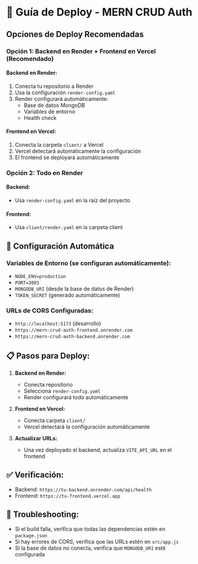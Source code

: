 # 🚀 Guía de Deploy - MERN CRUD Auth

## Opciones de Deploy Recomendadas

### Opción 1: Backend en Render + Frontend en Vercel (Recomendado)

#### Backend en Render:
1. Conecta tu repositorio a Render
2. Usa la configuración `render-config.yaml`
3. Render configurará automáticamente:
   - Base de datos MongoDB
   - Variables de entorno
   - Health check

#### Frontend en Vercel:
1. Conecta la carpeta `client/` a Vercel
2. Vercel detectará automáticamente la configuración
3. El frontend se deployará automáticamente

### Opción 2: Todo en Render

#### Backend:
- Usa `render-config.yaml` en la raíz del proyecto

#### Frontend:
- Usa `client/render.yaml` en la carpeta client

## 🔧 Configuración Automática

### Variables de Entorno (se configuran automáticamente):
- `NODE_ENV=production`
- `PORT=3003`
- `MONGODB_URI` (desde la base de datos de Render)
- `TOKEN_SECRET` (generado automáticamente)

### URLs de CORS Configuradas:
- `http://localhost:5173` (desarrollo)
- `https://mern-crud-auth-frontend.onrender.com`
- `https://mern-crud-auth-backend.onrender.com`

## 📋 Pasos para Deploy:

1. **Backend en Render:**
   - Conecta repositorio
   - Selecciona `render-config.yaml`
   - Render configurará todo automáticamente

2. **Frontend en Vercel:**
   - Conecta carpeta `client/`
   - Vercel detectará la configuración automáticamente

3. **Actualizar URLs:**
   - Una vez deployado el backend, actualiza `VITE_API_URL` en el frontend

## ✅ Verificación:
- Backend: `https://tu-backend.onrender.com/api/health`
- Frontend: `https://tu-frontend.vercel.app`

## 🐛 Troubleshooting:
- Si el build falla, verifica que todas las dependencias estén en `package.json`
- Si hay errores de CORS, verifica que las URLs estén en `src/app.js`
- Si la base de datos no conecta, verifica que `MONGODB_URI` esté configurada
